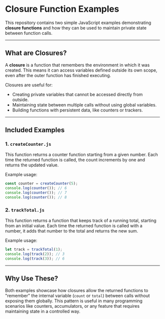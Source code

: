 # Closure Function Examples

This repository contains two simple JavaScript examples demonstrating **closure functions** and how they can be used to maintain private state between function calls.

---

## What are Closures?

A **closure** is a function that remembers the environment in which it was created. This means it can access variables defined outside its own scope, even after the outer function has finished executing.

Closures are useful for:

- Creating private variables that cannot be accessed directly from outside.
- Maintaining state between multiple calls without using global variables.
- Building functions with persistent data, like counters or trackers.

---

## Included Examples

### 1. `createCounter.js`

This function returns a counter function starting from a given number. Each time the returned function is called, the count increments by one and returns the updated value.

Example usage:

```js
const counter = createCounter(5);
console.log(counter()); // 6
console.log(counter()); // 7
console.log(counter()); // 8
````

### 2. `trackTotal.js`

This function returns a function that keeps track of a running total, starting from an initial value. Each time the returned function is called with a number, it adds that number to the total and returns the new sum.

Example usage:

```js
let track = trackTotal(1);
console.log(track(2)); // 3
console.log(track(3)); // 6
```

---

## Why Use These?

Both examples showcase how closures allow the returned functions to "remember" the internal variable (`count` or `total`) between calls without exposing them globally. This pattern is useful in many programming scenarios like counters, accumulators, or any feature that requires maintaining state in a controlled way.
